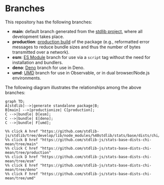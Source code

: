 <!--

@license Apache-2.0

Copyright (c) 2022 The Stdlib Authors.

Licensed under the Apache License, Version 2.0 (the "License");
you may not use this file except in compliance with the License.
You may obtain a copy of the License at

    http://www.apache.org/licenses/LICENSE-2.0

Unless required by applicable law or agreed to in writing, software
distributed under the License is distributed on an "AS IS" BASIS,
WITHOUT WARRANTIES OR CONDITIONS OF ANY KIND, either express or implied.
See the License for the specific language governing permissions and
limitations under the License.

-->

# Branches

This repository has the following branches:

-   **main**: default branch generated from the [stdlib project][stdlib-url], where all development takes place.
-   **production**: [production build][production-url] of the package (e.g., reformatted error messages to reduce bundle sizes and thus the number of bytes transmitted over a network).
-   **esm**: [ES Module][esm-url] branch for use via a `script` tag without the need for installation and bundlers.
-   **deno**: [Deno][deno-url] branch for use in Deno.
-   **umd**: [UMD][umd-url] branch for use in Observable, or in dual browser/Node.js environments.

The following diagram illustrates the relationships among the above branches:

```mermaid
graph TD;
A[stdlib]-->|generate standalone package|B;
B[main] -->|productionize| C[production];
C -->|bundle| D[esm];
C -->|bundle| E[deno];
C -->|bundle| F[umd];

%% click A href "https://github.com/stdlib-js/stdlib/tree/develop/lib/node_modules/%40stdlib/stats/base/dists/chi/mean"
%% click B href "https://github.com/stdlib-js/stats-base-dists-chi-mean/tree/main"
%% click C href "https://github.com/stdlib-js/stats-base-dists-chi-mean/tree/production"
%% click D href "https://github.com/stdlib-js/stats-base-dists-chi-mean/tree/esm"
%% click E href "https://github.com/stdlib-js/stats-base-dists-chi-mean/tree/deno"
%% click F href "https://github.com/stdlib-js/stats-base-dists-chi-mean/tree/umd"
```

[stdlib-url]: https://github.com/stdlib-js/stdlib/tree/develop/lib/node_modules/%40stdlib/stats/base/dists/chi/mean
[production-url]: https://github.com/stdlib-js/stats-base-dists-chi-mean/tree/production
[deno-url]: https://github.com/stdlib-js/stats-base-dists-chi-mean/tree/deno
[umd-url]: https://github.com/stdlib-js/stats-base-dists-chi-mean/tree/umd
[esm-url]: https://github.com/stdlib-js/stats-base-dists-chi-mean/tree/esm